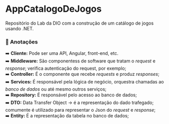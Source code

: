 # AppCatalogoDeJogos
 Repositório do Lab da DIO com a construção de um catálogo de jogos usando .NET.  
   
 ### 📓 **Anotações**  
   
 ➡️ **Cliente:** Pode ser uma API, Angular, front-end, etc.  
 ➡️ **Middleware:** São componentess de software que tratam o *request* e *response*; verifica autenticação do request, por exemplo;  
 ➡️ **Controller:** É o componente que recebe *requests* e produz *responses*;  
 ➡️ **Services:** É responsável pela lógica de negócio, orquestra chamadas ao *banco de dados* ou até mesmo outros serviços;  
 ➡️ **Repository:** É responsável pelo acesso ao banco de dados;  
 ➡️ **DTO:** Data Transfer Object -> é a representação do dado trafegado; comumente é utilizado para representar o Json do *request* e *response*;  
 ➡️ **Entity:** É a representação da tabela no banco de dados;
 
